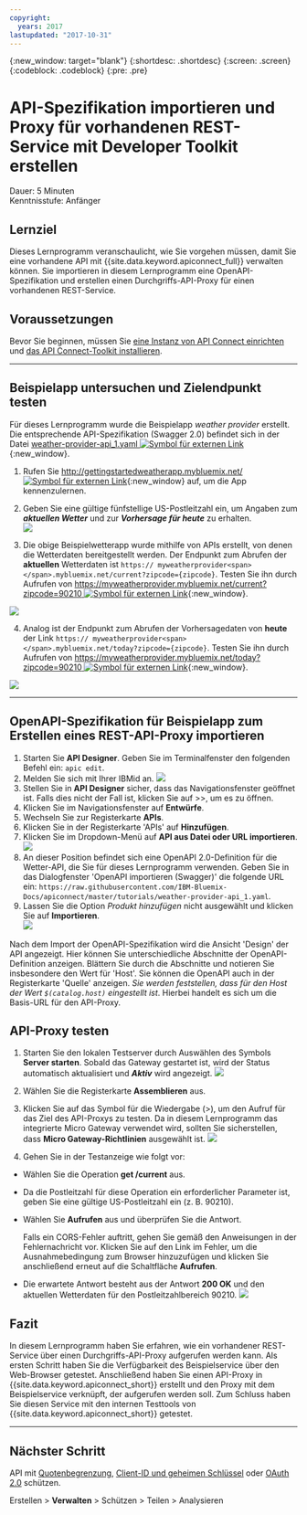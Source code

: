 ```yaml
---
copyright:
  years: 2017
lastupdated: "2017-10-31"
---
```


{:new_window: target="blank"}
{:shortdesc: .shortdesc}
{:screen: .screen}
{:codeblock: .codeblock}
{:pre: .pre}

# API-Spezifikation importieren und Proxy für vorhandenen REST-Service mit Developer Toolkit erstellen
Dauer: 5 Minuten  
Kenntnisstufe: Anfänger  


## Lernziel
Dieses Lernprogramm veranschaulicht, wie Sie vorgehen müssen, damit Sie eine vorhandene API mit {{site.data.keyword.apiconnect_full}} verwalten können. Sie importieren in diesem Lernprogramm eine OpenAPI-Spezifikation und erstellen einen Durchgriffs-API-Proxy für einen vorhandenen REST-Service.

## Voraussetzungen
Bevor Sie beginnen, müssen Sie [eine Instanz von API Connect einrichten](tut_prereq_set_up_apic_instance.html) und [das API Connect-Toolkit installieren](tut_prereq_install_toolkit.html).

---


## Beispielapp untersuchen und Zielendpunkt testen

Für dieses Lernprogramm wurde die Beispielapp _weather provider_ erstellt. Die entsprechende API-Spezifikation (Swagger 2.0) befindet sich in der Datei [weather-provider-api_1.yaml ![Symbol für externen Link](../../../icons/launch-glyph.svg "Symbol für externen Link")](https://raw.githubusercontent.com/IBM-Bluemix-Docs/apiconnect/master/tutorials/weather-provider-api_1.yaml){:new_window}.

1. Rufen Sie [http://gettingstartedweatherapp.mybluemix.net/ ![Symbol für externen Link](../../../icons/launch-glyph.svg "Symbol für externen Link")](http://gettingstartedweatherapp.mybluemix.net/){:new_window} auf, um die App kennenzulernen.  
2. Geben Sie eine gültige fünfstellige US-Postleitzahl ein, um Angaben zum _**aktuellen Wetter**_ und zur _**Vorhersage für heute**_ zu erhalten.  
![](images/explore-weatherapp-1.png)

3. Die obige Beispielwetterapp wurde mithilfe von APIs erstellt, von denen die Wetterdaten bereitgestellt werden. Der Endpunkt zum Abrufen der **aktuellen** Wetterdaten ist `https:// myweatherprovider<span></span>.mybluemix.net/current?zipcode={zipcode}`. Testen Sie ihn durch Aufrufen von [https://myweatherprovider.mybluemix.net/current?zipcode=90210 ![Symbol für externen Link](../../../icons/launch-glyph.svg "Symbol für externen Link")](https://myweatherprovider.mybluemix.net/current?zipcode=90210){:new_window}.  

  ![](images/explore-weatherapp-2.png)

4. Analog ist der Endpunkt zum Abrufen der Vorhersagedaten von **heute** der Link `https:// myweatherprovider<span></span>.mybluemix.net/today?zipcode={zipcode}`. Testen Sie ihn durch Aufrufen von [https://myweatherprovider.mybluemix.net/today?zipcode=90210 ![Symbol für externen Link](../../../icons/launch-glyph.svg "Symbol für externen Link")](https://myweatherprovider.mybluemix.net/today?zipcode=90210){:new_window}.  

  ![](images/explore-weatherapp-3.png)



---

## OpenAPI-Spezifikation für Beispielapp zum Erstellen eines REST-API-Proxy importieren
1. Starten Sie **API Designer**. Geben Sie im Terminalfenster den folgenden Befehl ein: `apic edit`.
2. Melden Sie sich mit Ihrer IBMid an.
    ![](images/screenshot_apic-edit_login.png)
3. Stellen Sie in **API Designer** sicher, dass das Navigationsfenster geöffnet ist. Falls dies nicht der Fall ist, klicken Sie auf >>, um es zu öffnen.
4. Klicken Sie im Navigationsfenster auf **Entwürfe**.
5. Wechseln Sie zur Registerkarte **APIs**.
6. Klicken Sie in der Registerkarte 'APIs' auf **Hinzufügen**.
7. Klicken Sie im Dropdown-Menü auf **API aus Datei oder URL importieren**.
   ![](images/toolkit-import-1.png)
8. An dieser Position befindet sich eine OpenAPI 2.0-Definition für die Wetter-API, die Sie für dieses Lernprogramm verwenden. Geben Sie in das Dialogfenster 'OpenAPI importieren (Swagger)' die folgende URL ein:
`https://raw.githubusercontent.com/IBM-Bluemix-Docs/apiconnect/master/tutorials/weather-provider-api_1.yaml`.
9. Lassen Sie die Option _Produkt hinzufügen_ nicht ausgewählt und klicken Sie auf **Importieren**.  
    ![](images/screenshot_import-url.png)  

Nach dem Import der OpenAPI-Spezifikation wird die Ansicht 'Design' der API angezeigt. Hier können Sie unterschiedliche Abschnitte der OpenAPI-Definition anzeigen. Blättern Sie durch die Abschnitte und notieren Sie insbesondere den Wert für 'Host'. Sie können die OpenAPI auch in der Registerkarte 'Quelle' anzeigen. 
_Sie werden feststellen, dass für den Host der Wert `$(catalog.host)` eingestellt ist_. Hierbei handelt es sich um die Basis-URL für den API-Proxy.
 


## API-Proxy testen

1. Starten Sie den lokalen Testserver durch Auswählen des Symbols **Server starten**. Sobald das Gateway gestartet ist, wird der Status automatisch aktualisiert und _**Aktiv**_ wird angezeigt.
    ![](images/screenshot_start-server-1.png)

2. Wählen Sie die Registerkarte **Assemblieren** aus.

3. Klicken Sie auf das Symbol für die Wiedergabe (>), um den Aufruf für das Ziel des API-Proxys zu testen.
   Da in diesem Lernprogramm das integrierte Micro Gateway verwendet wird, sollten Sie sicherstellen, dass **Micro Gateway-Richtlinien** ausgewählt ist.
    ![](images/screenshot_test-0.png)

4. Gehen Sie in der Testanzeige wie folgt vor:
  - Wählen Sie die Operation **get /current** aus.  
  - Da die Postleitzahl für diese Operation ein erforderlicher Parameter ist, geben Sie eine gültige US-Postleitzahl ein (z. B. 90210).  
  - Wählen Sie **Aufrufen** aus und überprüfen Sie die Antwort.

    Falls ein CORS-Fehler auftritt, gehen Sie gemäß den Anweisungen in der Fehlernachricht vor. Klicken Sie auf den Link im Fehler, um die Ausnahmebedingung zum Browser hinzuzufügen und klicken Sie anschließend erneut auf die Schaltfläche **Aufrufen**.
  
  - Die erwartete Antwort besteht aus der Antwort **200 OK** und den aktuellen Wetterdaten für den Postleitzahlbereich 90210.
    ![](images/screenshot_test-1.png)    


## Fazit

In diesem Lernprogramm haben Sie erfahren, wie ein vorhandener REST-Service über einen Durchgriffs-API-Proxy aufgerufen werden kann. Als ersten Schritt haben Sie die Verfügbarkeit des Beispielservice über den Web-Browser getestet. Anschließend haben Sie einen API-Proxy in {{site.data.keyword.apiconnect_short}} erstellt und den Proxy mit dem Beispielservice verknüpft, der aufgerufen werden soll. Zum Schluss haben Sie diesen Service mit den internen Testtools von {{site.data.keyword.apiconnect_short}} getestet.

---

## Nächster Schritt

API mit [Quotenbegrenzung](tut_rate_limit.html), [Client-ID und geheimen Schlüssel](tut_secure_landing.html) oder [OAuth 2.0](tut_secure_oauth_2.html) schützen.

Erstellen > **Verwalten** > Schützen > Teilen > Analysieren
